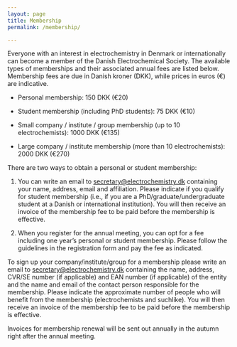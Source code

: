 ```yaml
---
layout: page
title: Membership
permalink: /membership/

---
```


Everyone with an interest in electrochemistry in Denmark or internationally can become a member of the Danish Electrochemical Society.
The available types of memberships and their associated annual fees are listed below. Membership fees are due in Danish kroner (DKK), while prices in euros (€) are indicative.

- Personal membership: 150 DKK (€20)

- Student membership (including PhD students): 75 DKK (€10)

- Small company / institute / group membership (up to 10 electrochemists): 1000 DKK (€135)

- Large company / institute membership (more than 10 electrochemists): 2000 DKK (€270)

There are two ways to obtain a personal or student membership:  

1. You can write an email to <secretary@electrochemistry.dk> containing your name, address, email and affiliation. Please indicate if you qualify for student membership (i.e., if you are a PhD/graduate/undergraduate student at a Danish or international institution). You will then receive an invoice of the membership fee to be paid before the membership is effective.  

2. When you register for the annual meeting, you can opt for a fee including one year’s personal or student membership. Please follow the guidelines in the registration form and pay the fee as indicated.  

To sign up your company/institute/group for a membership please write an email to <secretary@electrochemistry.dk> containing the name, address, CVR/SE number (if applicable) and EAN number (if applicable) of the entity and the name and email of the contact person responsible for the membership. Please indicate the approximate number of people who will benefit from the membership (electrochemists and suchlike). You will then receive an invoice of the membership fee to be paid before the membership is effective.  

Invoices for membership renewal will be sent out annually in the autumn right after the annual meeting.
